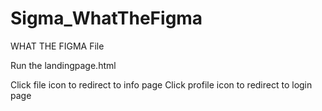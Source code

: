 # Sigma_WhatTheFigma
WHAT THE FIGMA File


Run the landingpage.html

Click file icon to redirect to info page
Click profile icon to redirect to login page
